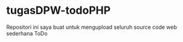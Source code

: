 # tugasDPW-todoPHP
Repositori ini saya buat untuk mengupload seluruh source code web sederhana ToDo 
